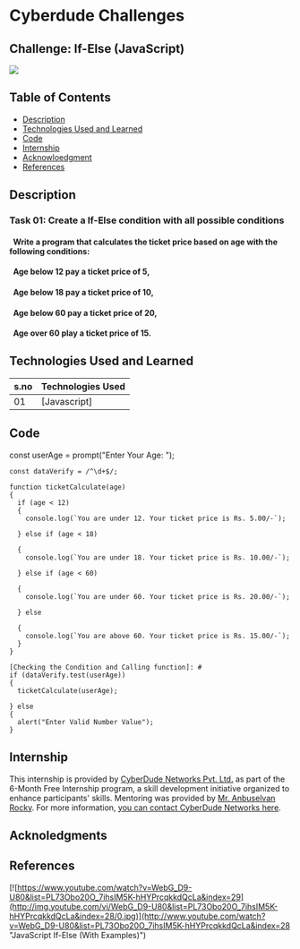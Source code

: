 # Cyberdude Challenges

## Challenge: If-Else (JavaScript)

<a href="https://www.cyberdudenetworks.com/">
  <img src="https://cyberdudenetworks.com/assets/img/assets/banner.png"/>
</a>

## Table of Contents

- [Description](#description)
- [Technologies Used and Learned](#technologies-used-and-learned)
- [Code](#code)
- [Internship](#internship)
- [Acknowloedgment](#acknowloedgment)
- [References](#references)

## Description

### Task 01: Create a If-Else condition with all possible conditions

#### &nbsp; Write a program that calculates the ticket price based on age with the following conditions:

#### &nbsp; Age below 12 pay a ticket price of 5,
#### &nbsp; Age below 18 pay a ticket price of 10,
#### &nbsp; Age below 60 pay a ticket price of 20,
#### &nbsp; Age over 60 play a ticket price of 15.

## Technologies Used and Learned

| s.no | Technologies Used |
| :--- | ----------------- |
| 01   | [Javascript]      |

## Code

[Getting input from user]: #

const userAge = prompt("Enter Your Age: ");

[Verifying user entered value either number or text.]: #

```
const dataVerify = /^\d+$/;

function ticketCalculate(age)
{
  if (age < 12)
  {
    console.log(`You are under 12. Your ticket price is Rs. 5.00/-`);

  } else if (age < 18)

  {
    console.log(`You are under 18. Your ticket price is Rs. 10.00/-`);

  } else if (age < 60)

  {
    console.log(`You are under 60. Your ticket price is Rs. 20.00/-`);

  } else

  {
    console.log(`You are above 60. Your ticket price is Rs. 15.00/-`);
  }
}

[Checking the Condition and Calling function]: #
if (dataVerify.test(userAge))
{
  ticketCalculate(userAge);

} else
{
  alert("Enter Valid Number Value");
}
```

## Internship

This internship is provided by [CyberDude Networks Pvt. Ltd.](https://youtube.com/cyberdudenetworks) as part of the 6-Month Free Internship program, a skill development initiative organized to enhance participants' skills. Mentoring was provided by [Mr. Anbuselvan Rocky](https://instagram.com/anbuselvanrocky). For more information, [you can contact CyberDude Networks here](https://cyberdudenetworks.com).

## Acknoledgments

## References

[![https://www.youtube.com/watch?v=WebG_D9-U80&list=PL73Obo20O_7ihsIM5K-hHYPrcqkkdQcLa&index=29](http://img.youtube.com/vi/WebG_D9-U80&list=PL73Obo20O_7ihsIM5K-hHYPrcqkkdQcLa&index=28/0.jpg)](http://www.youtube.com/watch?v=WebG_D9-U80&list=PL73Obo20O_7ihsIM5K-hHYPrcqkkdQcLa&index=28 "JavaScript If-Else (With Examples)")
